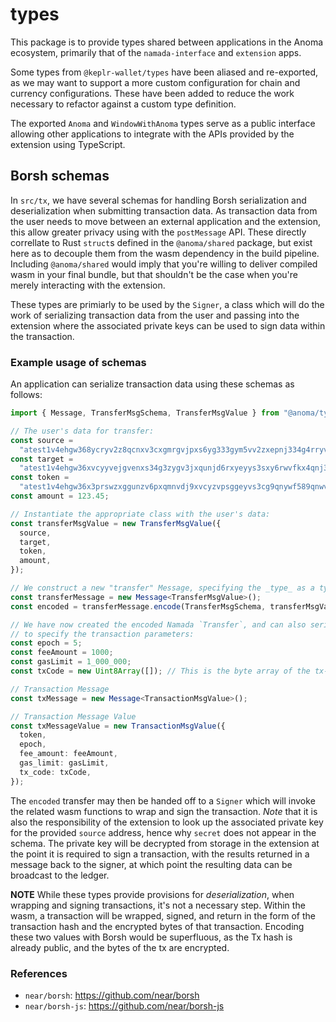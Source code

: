 # types

This package is to provide types shared between applications in the Anoma ecosystem, primarily that of
the `namada-interface` and `extension` apps.

Some types from `@keplr-wallet/types` have been aliased and re-exported, as we may want to support a
more custom configuration for chain and currency configurations. These have been added to reduce the
work necessary to refactor against a custom type definition.

The exported `Anoma` and `WindowWithAnoma` types serve as a public interface allowing other applications to
integrate with the APIs provided by the extension using TypeScript.

## Borsh schemas

In `src/tx`, we have several schemas for handling Borsh serialization and deserialization when submitting transaction data. As
transaction data from the user needs to move between an external application and the extension, this allow greater
privacy using with the `postMessage` API. These directly correllate to Rust `struct`s defined in the `@anoma/shared` package,
but exist here as to decouple them from the wasm dependency in the build pipeline. Including `@anoma/shared` would imply
that you're willing to deliver compiled wasm in your final bundle, but that shouldn't be the case when you're merely
interacting with the extension.

These types are primiarly to be used by the `Signer`, a class which will do the work of serializing transaction data
from the user and passing into the extension where the associated private keys can be used to sign data within the transaction.

### Example usage of schemas

An application can serialize transaction data using these schemas as follows:

```ts
import { Message, TransferMsgSchema, TransferMsgValue } from "@anoma/types";

// The user's data for transfer:
const source =
  "atest1v4ehgw368ycryv2z8qcnxv3cxgmrgvjpxs6yg333gym5vv2zxepnj334g4rryvj9xucrgve4x3xvr4";
const target =
  "atest1v4ehgw36xvcyyvejgvenxs34g3zygv3jxqunjd6rxyeyys3sxy6rwvfkx4qnj33hg9qnvse4lsfctw";
const token =
  "atest1v4ehgw36x3prswzxggunzv6pxqmnvdj9xvcyzvpsggeyvs3cg9qnywf589qnwvfsg5erg3fkl09rg5";
const amount = 123.45;

// Instantiate the appropriate class with the user's data:
const transferMsgValue = new TransferMsgValue({
  source,
  target,
  token,
  amount,
});

// We construct a new "transfer" Message, specifying the _type_ as a type parameter:
const transferMessage = new Message<TransferMsgValue>();
const encoded = transferMessage.encode(TransferMsgSchema, transferMsgValue);

// We have now created the encoded Namada `Transfer`, and can also serialize a "Transaction" data message
// to specify the transaction parameters:
const epoch = 5;
const feeAmount = 1000;
const gasLimit = 1_000_000;
const txCode = new Uint8Array([]); // This is the byte array of the tx-transfer.wasm

// Transaction Message
const txMessage = new Message<TransactionMsgValue>();

// Transaction Message Value
const txMessageValue = new TransactionMsgValue({
  token,
  epoch,
  fee_amount: feeAmount,
  gas_limit: gasLimit,
  tx_code: txCode,
});
```

The `encoded` transfer may then be handed off to a `Signer` which will invoke the related wasm functions to wrap and sign
the transaction. _Note_ that it is also the responsibility of the extension to look up the associated private key for the
provided `source` address, hence why `secret` does not appear in the schema. The private key will be decrypted from storage
in the extension at the point it is required to sign a transaction, with the results returned in a message back to the signer,
at which point the resulting data can be broadcast to the ledger.

**NOTE** While these types provide provisions for _deserialization_, when wrapping and signing transactions, it's not a
necessary step. Within the wasm, a transaction will be wrapped, signed, and return in the form of the transaction hash and
the encrypted bytes of that transaction. Encoding these two values with Borsh would be superfluous, as the Tx hash is already
public, and the bytes of the tx are encrypted.

### References

- `near/borsh`: <https://github.com/near/borsh>
- `near/borsh-js`: <https://github.com/near/borsh-js>
